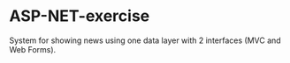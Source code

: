 # ASP-NET-exercise
System for showing news using one data layer with 2 interfaces (MVC and Web Forms).
